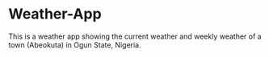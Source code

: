 # Weather-App
This is a weather app showing the current weather and weekly weather of a town (Abeokuta) in Ogun State, Nigeria.
